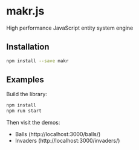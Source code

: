 # makr.js

High performance JavaScript entity system engine

## Installation

```sh
npm install --save makr
```

## Examples

Build the library:

```sh
npm install
npm run start
```

Then visit the demos:

* Balls (http://localhost:3000/balls/)
* Invaders (http://localhost:3000/invaders/)
